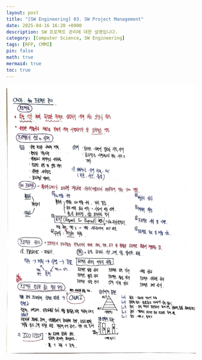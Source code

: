 ```yaml
---
layout: post
title: "[SW Engineering] 03. SW Project Management"
date: 2025-04-16 16:20 +0900
description: SW 프로젝트 관리에 대한 설명입니다.
category: [Computer Science, SW Engineering]
tags: [RFP, CMMI]
pin: false
math: true
mermaid: true
toc: true
---  
```


![](/assets/img/contents/SW_Eng/SW_Project_Management_CH3.jpg)  
